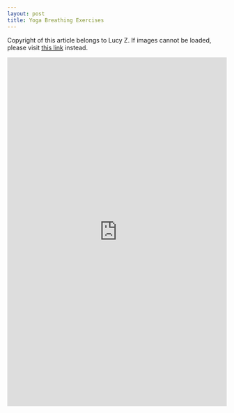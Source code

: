 ```yaml
---
layout: post
title: Yoga Breathing Exercises
---
```


Copyright of this article belongs to Lucy Z. If images cannot be loaded, please visit [this link](https://mp.weixin.qq.com/s/7J3f6bTHRbi2XMXEKe0Aow) instead.

<iframe scrolling="auto" width="100%" height="800" src="https://mp.weixin.qq.com/s/7J3f6bTHRbi2XMXEKe0Aow" frameborder="0" allowfullscreen="allowfullscreen"></iframe>
